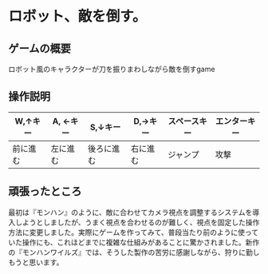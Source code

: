 # ロボット、敵を倒す。
## ゲームの概要
ロボット風のキャラクターが刀を振りまわしながら敵を倒すgame
## 操作説明　
|W,↑キー|A, ←キー|S,↓キー|D,→キー|スペースキー|エンターキー|
|----|----|----|----|----|----|
|前に進む|左に進む|後ろに進む|右に進む|ジャンプ|攻撃|
## 頑張ったところ
最初は『モンハン』のように、敵に合わせてカメラ視点を調整するシステムを導入しようとしましたが、うまく視点を合わせるのが難しく、視点を固定した操作方法に変更しました。実際にゲームを作ってみて、普段当たり前のように使っていた操作にも、これほどまでに複雑な仕組みがあることに驚かされました。新作の『モンハンワイルズ』では、そうした製作の苦労に感謝しながら、狩りに勤しもうと思います。
